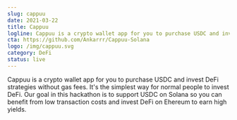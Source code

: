```yaml
---
slug: cappuu
date: 2021-03-22
title: Cappuu
logline: Cappuu is a crypto wallet app for you to purchase USDC and invest DeFi strategies without gas fees.
cta: https://github.com/Ankarrr/Cappuu-Solana
logo: /img/cappuu.svg
category: DeFi
status: live
---
```


Cappuu is a crypto wallet app for you to purchase USDC and invest DeFi strategies without gas fees. It's the simplest way for normal people to invest DeFi. Our goal in this hackathon is to support USDC on Solana so you can benefit from low transaction costs and invest DeFi on Ehereum to earn high yields.
